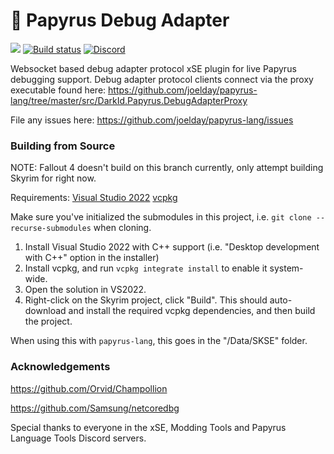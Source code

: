 # 📜 Papyrus Debug Adapter

[![](https://vsmarketplacebadge.apphb.com/version-short/joelday.papyrus-lang-vscode.svg)](https://marketplace.visualstudio.com/items?itemName=joelday.papyrus-lang-vscode)
[![Build status](https://ci.appveyor.com/api/projects/status/dpk431rebuplyh45/branch/master?svg=true)](https://ci.appveyor.com/project/joelday/papyrus-debug-server/branch/master)
[![Discord](https://img.shields.io/discord/558746231665328139.svg?color=%23738ADB)](https://discord.gg/E4dWujQ)

Websocket based debug adapter protocol xSE plugin for live Papyrus debugging support. Debug adapter protocol clients connect via the proxy executable found here: https://github.com/joelday/papyrus-lang/tree/master/src/DarkId.Papyrus.DebugAdapterProxy

File any issues here: https://github.com/joelday/papyrus-lang/issues

### Building from Source

NOTE: Fallout 4 doesn't build on this branch currently, only attempt building Skyrim for right now.

Requirements:
[Visual Studio 2022](https://visualstudio.microsoft.com/vs/community/)
[vcpkg](https://vcpkg.io/en/getting-started.html)

Make sure you've initialized the submodules in this project, i.e. `git clone --recurse-submodules` when cloning.

1. Install Visual Studio 2022 with C++ support (i.e. "Desktop development with C++" option in the installer)
2. Install vcpkg, and run `vcpkg integrate install` to enable it system-wide.
3. Open the solution in VS2022.
4. Right-click on the Skyrim project, click "Build". This should auto-download and install the required vcpkg dependencies, and then build the project.

When using this with `papyrus-lang`, this goes in the "<Skyrim>/Data/SKSE" folder.

### Acknowledgements

https://github.com/Orvid/Champollion

https://github.com/Samsung/netcoredbg

Special thanks to everyone in the xSE, Modding Tools and Papyrus Language Tools Discord servers.
